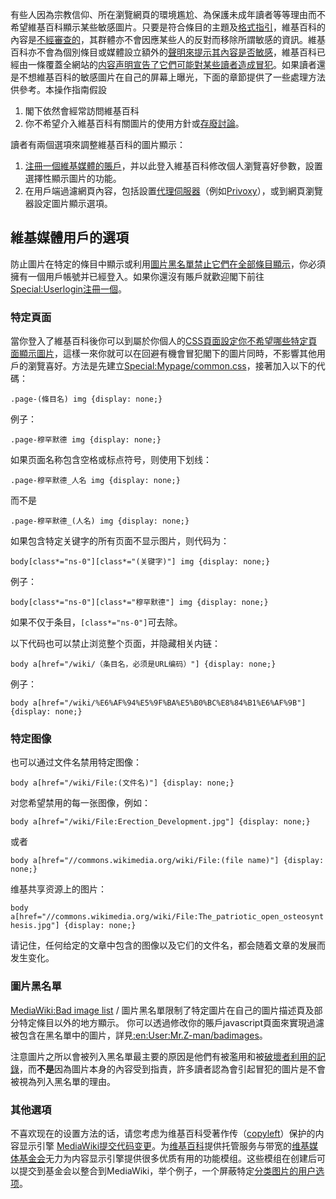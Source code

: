 有些人因為宗教信仰、所在瀏覽網頁的環境尷尬、為保護未成年讀者等等理由而不希望維基百科顯示某些敏感圖片。只要是符合條目的主題及[格式指引](https://zh.wikipedia.org/wiki/维基百科:格式手册 "wikilink")，維基百科的內容是[不經審查的](https://zh.wikipedia.org/wiki/Wikipedia:_维基百科不是什么#維基百科不會審查內容 "wikilink")，其群體亦不會因應某些人的反對而移除所謂敏感的資訊。維基百科亦不會為個別條目或媒體設立額外的[聲明來提示其內容是否敏感](https://zh.wikipedia.org/wiki/Wikipedia:_不要在條目中進行聲明 "wikilink")，維基百科已經由一條覆蓋全網站的[内容声明宣告了它們可能對某些讀者造成冒犯](https://zh.wikipedia.org/wiki/Wikipedia:内容声明 "wikilink")。如果讀者還是不想維基百科的敏感圖片在自己的屏幕上曝光，下面的章節提供了一些處理方法供參考。本操作指南假設

1.  閣下依然會經常訪問維基百科
2.  你不希望介入維基百科有關圖片的使用方針或[存廢討論](https://zh.wikipedia.org/wiki/Wikipedia:檔案存廢討論 "wikilink")。

讀者有兩個選項來調整維基百科的圖片顯示：

1.  [注冊一個維基媒體的賬戶](https://zh.wikipedia.org/wiki/Special:用戶登入 "wikilink")，并以此登入維基百科修改個人瀏覽喜好參數，設置選擇性顯示圖片的功能。
2.  在用戶端過濾網頁內容，包括設置[代理伺服器](https://zh.wikipedia.org/wiki/代理伺服器 "wikilink")（例如[Privoxy](../Page/Privoxy.md "wikilink")），或到網頁瀏覽器設定圖片顯示選項。

## 維基媒體用戶的選項

防止圖片在特定的條目中顯示或利用[圖片黑名單禁止它們在全部條目顯示](../MediaWiki/Bad_image_list.md "wikilink")，你必須擁有一個用戶帳號并已經登入。如果你還沒有賬戶就歡迎閣下前往[Special:Userlogin注冊一個](https://zh.wikipedia.org/wiki/Special:Userlogin "wikilink")。

### 特定頁面

當你登入了維基百科後你可以到屬於你個人的[CSS頁面設定你不希望哪些特定頁面顯示圖片](https://zh.wikipedia.org/wiki/Wikipedia:CSS頁面 "wikilink")，這樣一來你就可以在回避有機會冒犯閣下的圖片同時，不影響其他用戶的瀏覽喜好。方法是先建立[Special:Mypage/common.css](https://zh.wikipedia.org/wiki/Special:Mypage/common.css "wikilink")，接著加入以下的代碼：

`.page-(條目名) img {display: none;}`

例子：

`.page-穆罕默德 img {display: none;}`

如果页面名称包含空格或标点符号，则使用下划线：

`.page-穆罕默德_人名 img {display: none;}`

而不是

`.page-穆罕默德_(人名) img {display: none;}`

如果包含特定关键字的所有页面不显示图片，则代码为：

`body[class*="ns-0"][class*="(关键字)"] img {display: none;}`

例子：

`body[class*="ns-0"][class*="穆罕默德"] img {display: none;}`

如果不仅于条目，`[class*="ns-0"]`可去除。

以下代码也可以禁止浏览整个页面，并隐藏相关内链：

`body a[href="/wiki/（条目名，必须是URL编码）"] {display: none;}`

例子：

`body a[href="/wiki/%E6%AF%94%E5%9F%BA%E5%B0%BC%E8%84%B1%E6%AF%9B"] {display: none;}`

### 特定图像

也可以通过文件名禁用特定图像：

`body a[href="/wiki/File:(文件名)"] {display: none;}`

对您希望禁用的每一张图像，例如：

`body a[href="/wiki/File:Erection_Development.jpg"] {display: none;}`

或者

`body a[href="//commons.wikimedia.org/wiki/File:(file name)"] {display: none;}`

维基共享资源上的图片：

`body a[href="//commons.wikimedia.org/wiki/File:The_patriotic_open_osteosynthesis.jpg"] {display: none;}`

请记住，任何给定的文章中包含的图像以及它们的文件名，都会随着文章的发展而发生变化。

### 圖片黑名單

[MediaWiki:Bad image list](../MediaWiki/Bad_image_list.md "wikilink") / 圖片黑名單限制了特定圖片在自己的圖片描述頁及部分特定條目以外的地方顯示。 你可以透過修改你的賬戶javascript頁面來實現過濾被包含在黑名單中的圖片，詳見[:en:User:Mr.Z-man/badimages](https://zh.wikipedia.org/wiki/:en:User:Mr.Z-man/badimages "wikilink")。

注意圖片之所以會被列入黑名單最主要的原因是他們有被濫用和被[破壞者利用的記錄](https://zh.wikipedia.org/wiki/Wikipedia:破壞 "wikilink")，而**不是**因為圖片本身的內容受到指責，許多讀者認為會引起冒犯的圖片是不會被視為列入黑名單的理由。

### 其他選項

不喜欢现在的设置方法的话，请您考虑为维基百科受著作传（[copyleft](https://zh.wikipedia.org/wiki/copyleft "wikilink")）保护的内容显示引擎 [MediaWiki提交代码变更](https://zh.wikipedia.org/wiki/MediaWiki "wikilink")。为[维基百科](../Page/维基百科.md "wikilink")提供托管服务与带宽的[维基媒体基金会](../Page/维基媒体基金会.md "wikilink")无力为内容显示引擎提供很多优质有用的功能模组。这些模组在创建后可以提交到基金会以整合到MediaWiki，举个例子，一个屏蔽特定[分类图片的用户选项](https://zh.wikipedia.org/wiki/Wikipedia:頁面分類 "wikilink")。